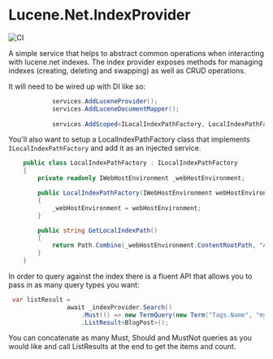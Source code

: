 # Lucene.Net.IndexProvider
![CI](https://github.com/ssinno28/Lucene.Net.IndexProvider/workflows/CI/badge.svg)

A simple service that helps to abstract common operations when interacting with lucene.net indexes. The index provider exposes methods for managing indexes (creating, deleting and swapping) as well as CRUD operations. 

It will need to be wired up with DI like so:

```c#
            services.AddLuceneProvider();
            services.AddLuceneDocumentMapper();
            
            services.AddScoped<ILocalIndexPathFactory, LocalIndexPathFactory>();
```

You'll also want to setup a LocalIndexPathFactory class that implements `ILocalIndexPathFactory` and add it as an injected service.

```c#
    public class LocalIndexPathFactory : ILocalIndexPathFactory
    {
        private readonly IWebHostEnvironment _webHostEnvironment;

        public LocalIndexPathFactory(IWebHostEnvironment webHostEnvironment)
        {
            _webHostEnvironment = webHostEnvironment;
        }

        public string GetLocalIndexPath()
        {
            return Path.Combine(_webHostEnvironment.ContentRootPath, "App_Data", "index");
        }
    }
```

In order to query against the index there is a fluent API that allows you to pass in as many query types you want:

```c#
 var listResult =
                await _indexProvider.Search()
                    .Must(() => new TermQuery(new Term("Tags.Name", "my-test-tag")))
                    .ListResult<BlogPost>();
```

You can concatenate as many Must, Should and MustNot queries as you would like and call ListResults at the end to get the items and count.



